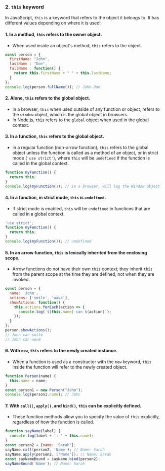### 2. `this` keyword
In JavaScript, `this` is a keyword that refers to the object it belongs to. It has different values depending on where it is used:
#### 1. **In a method, `this` refers to the owner object.**
-   When used inside an object's method, `this` refers to the object.
```js
const person = {
  firstName: "John",
  lastName : "Doe",
  fullName : function() {
    return this.firstName + " " + this.lastName;
  }
};
console.log(person.fullName()); // John Doe
```
#### 2. **Alone, `this` refers to the global object.**
-   In a browser, `this` when used outside of any function or object, refers to the `window` object, which is the global object in browsers.
-   In Node.js, `this` refers to the `global` object when used in the global context.
#### 3. **In a function, `this` refers to the global object.**
-   In a regular function (non-arrow function), `this` refers to the global object unless the function is called as a method of an object, or in strict mode (`'use strict'`), where `this` will be `undefined` if the function is called in the global context.
```js
function myFunction() {
  return this;
}
console.log(myFunction()); // In a browser, will log the Window object
```
#### 4. **In a function, in strict mode, `this` is `undefined`.**

-   If strict mode is enabled, `this` will be `undefined` in functions that are called in a global context.
```js
'use strict';
function myFunction() {
  return this;
}
console.log(myFunction()); // undefined
```
#### 5. **In an arrow function, `this` is lexically inherited from the enclosing scope.**
-   Arrow functions do not have their own `this` context; they inherit `this` from the parent scope at the time they are defined, not when they are invoked.
```js
const person = {
  name: 'John',
  actions: ['smile', 'wave'],
  showActions: function() {
    this.actions.forEach(action => {
      console.log(`${this.name} can ${action}`);
    });
  }
};
person.showActions();
// John can smile
// John can wave
```
#### 6. **With `new`, `this` refers to the newly created instance.**
-   When a function is used as a constructor with the `new` keyword, `this` inside the function will refer to the newly created object.
```js
function Person(name) {
  this.name = name;
}
const person1 = new Person("John");
console.log(person1.name); // John
```
#### 7. **With `call()`, `apply()`, and `bind()`, `this` can be explicitly defined.**
-   These function methods allow you to specify the value of `this` explicitly, regardless of how the function is called.
```js
function sayName(label) {
  console.log(label + ': ' + this.name);
}
const person2 = {name: 'Sarah'};
sayName.call(person2, 'Name'); // Name: Sarah
sayName.apply(person2, ['Name']); // Name: Sarah
const sayNameBound = sayName.bind(person2);
sayNameBound('Name'); // Name: Sarah
```